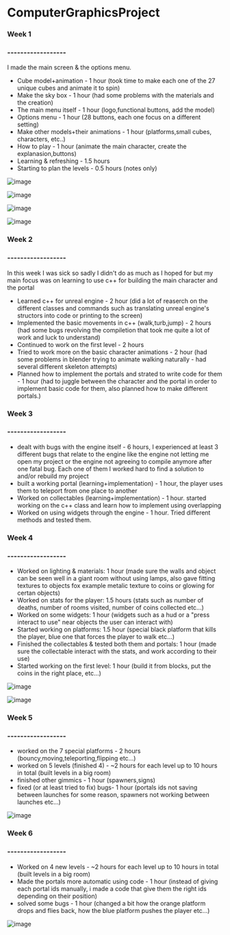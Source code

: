 # ComputerGraphicsProject



### Week 1
### ------------------

I made the main screen & the options menu.

* Cube model+animation - 1 hour (took time to make each one of the 27 unique cubes and animate it to spin)
* Make the sky box - 1 hour (had some problems with the materials and the creation)
* The main menu itself  - 1 hour (logo,functional buttons, add the model)
* Options menu - 1 hour (28 buttons, each one focus on a different setting)
* Make other models+their animations - 1 hour (platforms,small cubes, characters, etc..)
* How to play - 1 hour (animate the main character, create the explanasion,buttons)
* Learning & refreshing - 1.5 hours
* Starting to plan the levels - 0.5 hours (notes only)


![image](https://user-images.githubusercontent.com/92427271/198575078-61ed57df-b012-4483-90bc-9698ab4a5e0c.png)

![image](https://user-images.githubusercontent.com/92427271/198699555-19847841-210e-444c-8eca-2088d2a86084.png)

![image](https://user-images.githubusercontent.com/92427271/198573539-fe9a3461-8bec-4ce2-8b91-a050ac98742c.png)

![image](https://user-images.githubusercontent.com/92427271/198574183-f0f1076f-0d6c-48ae-8f6a-70f162d6e078.png)


### Week 2
### ------------------

In this week I was sick so sadly I didn't do as much as I hoped for but my main focus was on learning to use c++ for building the main character and the portal

- Learned c++ for unreal engine - 2 hour (did a lot of reaserch on the different classes and commands such as translating unreal engine's structors into code or printing to the screen)
- Implemented the basic movements in c++ (walk,turb,jump) - 2 hours (had some bugs revolving the compiletion that took me quite a lot of work and luck to understand)
- Continued to work on the first level - 2 hours
- Tried to work more on the basic character animations - 2 hour (had some problems in blender trying to animate walking naturally - had several different skeleton attempts)
- Planned how to implement the portals and strated to write code for them - 1 hour (had to juggle between the character and the portal in order to implement basic code for them, also planned how to make different portals.)

### Week 3
### ------------------
- dealt with bugs with the engine itself - 6 hours, I experienced at least 3 different bugs that relate to the engine like the engine not letting me open my project or the engine not agreeing to compile anymore after one fatal bug. Each one of them I worked hard to find a solution to and/or rebuild my project
- built a working portal (learning+implementation) - 1 hour, the player uses them to teleport from one place to another
- Worked on collectables (learning+implementation) - 1 hour. started working on the c++ class and learn how to implement using overlapping
- Worked on using widgets through the engine - 1 hour. Tried different methods and tested them.

### Week 4
### ------------------
- Worked on lighting & materials:  1 hour (made sure the walls and object can be seen well in a giant room without using lamps, also gave fitting textures
to objects fox example metalic texture to coins or glowing for certan objects)
- Worked on stats for the player: 1.5 hours (stats such as number of deaths, number of rooms visited, number of coins collected etc...)
- Worked on some widgets: 1 hour (widgets such as a hud or a "press interact to use" near objects the user can interact with)
- Started working on platforms: 1.5 hour (special black platform that kills the player, blue one that forces the player to walk etc...)
- Finished the collectables & tested both them and portals: 1 hour (made sure the collectable interact with the stats, and work according to their use)
- Started working on the first level: 1 hour (build it from blocks, put the coins in the right place, etc...)

![image](https://user-images.githubusercontent.com/92427271/203572278-af00729a-002d-4db3-98ea-2d3202c349b1.png)

![image](https://user-images.githubusercontent.com/92427271/203572453-b2d64bf1-ef0c-45ba-9c64-a7988590ebed.png)


### Week 5
### ------------------
- worked on the 7 special platforms - 2 hours (bouncy,moving,teleporting,flipping etc...)
- worked on 5 levels (finished 4)  - ~2 hours for each level up to 10 hours in total (built levels in a big room) 
- finished other gimmics - 1 hour (spawners,signs)
-  fixed (or at least tried to fix) bugs- 1 hour (portals ids not saving between launches for some reason, spawners not working between launches etc...)


![image](https://user-images.githubusercontent.com/92427271/205191696-0d4648cd-188c-4558-bff4-703386c26f97.png)


### Week 6
### ------------------
- Worked on 4 new levels - ~2 hours for each level up to 10 hours in total (built levels in a big room) 
- Made the portals more automatic using code - 1 hour (instead of giving each portal ids manually, i made a code that give them the right ids depending on their position)
- solved some bugs - 1 hour (changed a bit how the orange platform drops and flies back, how the blue platform pushes the player etc...)

![image](https://user-images.githubusercontent.com/92427271/206739464-cf4a111a-fa10-4323-8670-8dda51b5a519.png)

